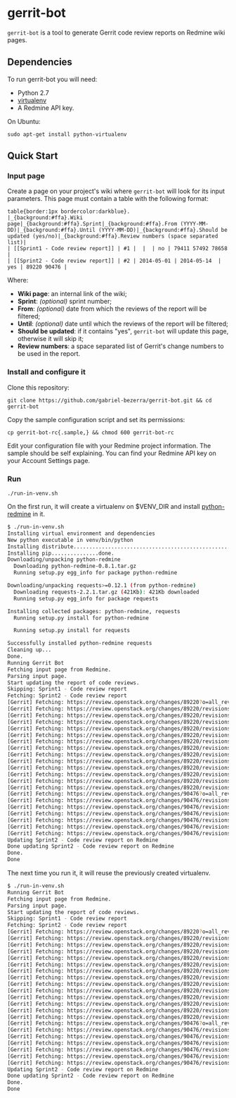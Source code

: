 gerrit-bot
==========

`gerrit-bot` is a tool to generate Gerrit code review reports on Redmine wiki pages.

## Dependencies

To run gerrit-bot you will need:
* Python 2.7
* [virtualenv][virtualenv]
* A Redmine API key.

On Ubuntu:
```no-highlight
sudo apt-get install python-virtualenv
```

## Quick Start

### Input page

Create a page on your project's wiki where `gerrit-bot` will look for its input parameters.
This page must contain a table with the following format:
```
table{border:1px bordercolor:darkblue}.
|_{background:#ffa}.Wiki page|_{background:#ffa}.Sprint|_{background:#ffa}.From (YYYY-MM-DD)|_{background:#ffa}.Until (YYYY-MM-DD)|_{background:#ffa}.Should be updated (yes/no)|_{background:#ffa}.Review numbers (space separated list)|
| [[Sprint1 - Code review report]] | #1 |  |  | no | 79411 57492 78658 |
| [[Sprint2 - Code review report]] | #2 | 2014-05-01 | 2014-05-14  | yes | 89220 90476 |
```
Where:
* **Wiki page**: an internal link of the wiki;
* **Sprint**: _(optional)_ sprint number;
* **From**: _(optional)_ date from which the reviews of the report will be filtered;
* **Until**: _(optional)_ date until which the reviews of the report will be filtered;
* **Should be updated**: if it contains "yes", `gerrit-bot` will update this page, otherwise it will skip it;
* **Review numbers**: a space separated list of Gerrit's change numbers to be used in the report.

### Install and configure it

Clone this repository:
```no-highlight
git clone https://github.com/gabriel-bezerra/gerrit-bot.git && cd gerrit-bot
```

Copy the sample configuration script and set its permissions:
```no-highlight
cp gerrit-bot-rc{.sample,} && chmod 600 gerrit-bot-rc
```

Edit your configuration file with your Redmine project information. The sample should be self explaining.
You can find your Redmine API key on your Account Settings page.

### Run

```no-highlight
./run-in-venv.sh
```

On the first run, it will create a virtualenv on $VENV_DIR and install [python-redmine][python-redmine] in it.

```bash
$ ./run-in-venv.sh
Installing virtual environment and dependencies
New python executable in venv/bin/python
Installing distribute.............................................................................................................................................................................................done.
Installing pip...............done.
Downloading/unpacking python-redmine
  Downloading python-redmine-0.8.1.tar.gz
  Running setup.py egg_info for package python-redmine

Downloading/unpacking requests>=0.12.1 (from python-redmine)
  Downloading requests-2.2.1.tar.gz (421Kb): 421Kb downloaded
  Running setup.py egg_info for package requests

Installing collected packages: python-redmine, requests
  Running setup.py install for python-redmine

  Running setup.py install for requests

Successfully installed python-redmine requests
Cleaning up...
Done.
Running Gerrit Bot
Fetching input page from Redmine.
Parsing input page.
Start updating the report of code reviews.
Skipping: Sprint1 - Code review report
Fetching: Sprint2 - Code review report
[Gerrit] Fetching: https://review.openstack.org/changes/89220?o=all_revisions&o=messages
[Gerrit] Fetching: https://review.openstack.org/changes/89220/revisions/5288a167912a1a335047f3bad4e63625b44af4b7/review
[Gerrit] Fetching: https://review.openstack.org/changes/89220/revisions/aa02e440b91c3cf1058ad82e03e698cee1d023ab/review
[Gerrit] Fetching: https://review.openstack.org/changes/89220/revisions/532dc2b47a0d2c79995232803ab25886eedba62f/review
[Gerrit] Fetching: https://review.openstack.org/changes/89220/revisions/59b94d3c75e1068356b9f04407ecf68d99dd339a/review
[Gerrit] Fetching: https://review.openstack.org/changes/89220/revisions/9eb54a98b6700d86636e8b8a13cfb35466c688ef/review
[Gerrit] Fetching: https://review.openstack.org/changes/89220/revisions/9bac24a3b0676ce83b1f2b9949efc61db3a8831c/review
[Gerrit] Fetching: https://review.openstack.org/changes/89220/revisions/cc3848d04ed916603bca759b8e5265f9b2031826/review
[Gerrit] Fetching: https://review.openstack.org/changes/89220/revisions/289b85ed080275707311e658105d7cc56cb9fec5/review
[Gerrit] Fetching: https://review.openstack.org/changes/89220/revisions/8eaaac6f05a942ff08ccd20064feef19ea3091b7/review
[Gerrit] Fetching: https://review.openstack.org/changes/89220/revisions/f62cddc261e7e54a9731e4ce02197aed71f65393/review
[Gerrit] Fetching: https://review.openstack.org/changes/89220/revisions/86747e1cb900526e38cb6fda9a9ac992cb6c5175/review
[Gerrit] Fetching: https://review.openstack.org/changes/89220/revisions/687745c175bec31cf1010a433ceb66960267013c/review
[Gerrit] Fetching: https://review.openstack.org/changes/89220/revisions/bb7c6cce990228c825cfffaa6509278d269fa816/review
[Gerrit] Fetching: https://review.openstack.org/changes/90476?o=all_revisions&o=messages
[Gerrit] Fetching: https://review.openstack.org/changes/90476/revisions/f6cb493f3fd579fe65c0cfca42c79369bfe60a1c/review
[Gerrit] Fetching: https://review.openstack.org/changes/90476/revisions/a8c54c26179ae9fc619dbbbb3ce1bb3aafcb4926/review
[Gerrit] Fetching: https://review.openstack.org/changes/90476/revisions/31c2667c24a44cfc976d5a6119b1b45fe62fcd02/review
[Gerrit] Fetching: https://review.openstack.org/changes/90476/revisions/ebe1162c2c381f69454e200ce875ac8d6e8a86e2/review
[Gerrit] Fetching: https://review.openstack.org/changes/90476/revisions/ba1bba8257716c2f5aa668e496173e96a80f0e43/review
[Gerrit] Fetching: https://review.openstack.org/changes/90476/revisions/be6fc247251883317e02d188e662b1f142fcc043/review
Updating Sprint2 - Code review report on Redmine
Done updating Sprint2 - Code review report on Redmine
Done.
Done
```

The next time you run it, it will reuse the previously created virtualenv.
```bash
$ ./run-in-venv.sh
Running Gerrit Bot
Fetching input page from Redmine.
Parsing input page.
Start updating the report of code reviews.
Skipping: Sprint1 - Code review report
Fetching: Sprint2 - Code review report
[Gerrit] Fetching: https://review.openstack.org/changes/89220?o=all_revisions&o=messages
[Gerrit] Fetching: https://review.openstack.org/changes/89220/revisions/5288a167912a1a335047f3bad4e63625b44af4b7/review
[Gerrit] Fetching: https://review.openstack.org/changes/89220/revisions/aa02e440b91c3cf1058ad82e03e698cee1d023ab/review
[Gerrit] Fetching: https://review.openstack.org/changes/89220/revisions/532dc2b47a0d2c79995232803ab25886eedba62f/review
[Gerrit] Fetching: https://review.openstack.org/changes/89220/revisions/59b94d3c75e1068356b9f04407ecf68d99dd339a/review
[Gerrit] Fetching: https://review.openstack.org/changes/89220/revisions/9eb54a98b6700d86636e8b8a13cfb35466c688ef/review
[Gerrit] Fetching: https://review.openstack.org/changes/89220/revisions/9bac24a3b0676ce83b1f2b9949efc61db3a8831c/review
[Gerrit] Fetching: https://review.openstack.org/changes/89220/revisions/cc3848d04ed916603bca759b8e5265f9b2031826/review
[Gerrit] Fetching: https://review.openstack.org/changes/89220/revisions/289b85ed080275707311e658105d7cc56cb9fec5/review
[Gerrit] Fetching: https://review.openstack.org/changes/89220/revisions/8eaaac6f05a942ff08ccd20064feef19ea3091b7/review
[Gerrit] Fetching: https://review.openstack.org/changes/89220/revisions/f62cddc261e7e54a9731e4ce02197aed71f65393/review
[Gerrit] Fetching: https://review.openstack.org/changes/89220/revisions/86747e1cb900526e38cb6fda9a9ac992cb6c5175/review
[Gerrit] Fetching: https://review.openstack.org/changes/89220/revisions/687745c175bec31cf1010a433ceb66960267013c/review
[Gerrit] Fetching: https://review.openstack.org/changes/89220/revisions/bb7c6cce990228c825cfffaa6509278d269fa816/review
[Gerrit] Fetching: https://review.openstack.org/changes/90476?o=all_revisions&o=messages
[Gerrit] Fetching: https://review.openstack.org/changes/90476/revisions/f6cb493f3fd579fe65c0cfca42c79369bfe60a1c/review
[Gerrit] Fetching: https://review.openstack.org/changes/90476/revisions/a8c54c26179ae9fc619dbbbb3ce1bb3aafcb4926/review
[Gerrit] Fetching: https://review.openstack.org/changes/90476/revisions/31c2667c24a44cfc976d5a6119b1b45fe62fcd02/review
[Gerrit] Fetching: https://review.openstack.org/changes/90476/revisions/ebe1162c2c381f69454e200ce875ac8d6e8a86e2/review
[Gerrit] Fetching: https://review.openstack.org/changes/90476/revisions/ba1bba8257716c2f5aa668e496173e96a80f0e43/review
[Gerrit] Fetching: https://review.openstack.org/changes/90476/revisions/be6fc247251883317e02d188e662b1f142fcc043/review
Updating Sprint2 - Code review report on Redmine
Done updating Sprint2 - Code review report on Redmine
Done.
Done
```

[virtualenv]: http://www.virtualenv.org/
[python-redmine]: https://github.com/maxtepkeev/python-redmine
